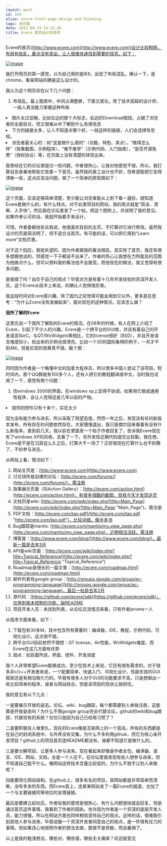 ```yaml
---
layout: post
id: 154
alias: ecere-front-page-design-and-thinking
tags: 未分类
date: 2011-09-13 14:15:20
title: Ecere 首页设计及思考
---
```


Ecere的首页([http://www.ecere.com](http://www.ecere.com))设计比较粗糙，布局有些乱，重点没有突出，让人很难快速找到需要的信息。如下：

[![image](http://freewind.me/wp-content/uploads/2011/09/image6.png "image")](http://freewind.me/wp-content/uploads/2011/09/image6.png) 

<span id="more-154"></span>
<p>我打开网页的第一感觉，以为自己用的是IE6，出现了布局混乱。确认一下，是chrome，看来网站的确是这么设计的。

我认为这个网页存在以下几个问题：

1.  布局乱。最上面居中，中间占满整屏，下面又居左。除了技术高超的设计师，一般人真没能力掌握这种布局
<li>图片太过显眼。比如左边的那个大标志，右边的Download按钮，占据了浏览者的全部目光，但又很难从中了解到什么有用信息
<li>下方的链接太多，让人不知道点哪个好。一般这样的链接，人们会选择性忽视。
<li>浏览者最关心的：如“这是做什么用的”（功能、特色、卖点），“做得怎么样”（效果截图，示例程序），“难不难学”（示例代码、入门指南），“是否开源免费”（授权协议）等，在页面上没有清楚的体现出来。

我曾经在它的论坛里提过一些问题，作者很热心，让我对他感觉不错，所以，我打算自告奋勇地帮助它改善一下首页。虽然我的美工设计也不好，但希望能把它变得清晰一些，这点应该没问题。做了一个简单的原型图如下：

[![image](http://freewind.me/wp-content/uploads/2011/09/image7.png "image")](http://freewind.me/wp-content/uploads/2011/09/image7.png) 

这个页面，应该足够简单清楚，至少能让浏览者能从上到下看一遍后，就知道Ecere是做什么的，有什么特点。对于此类项目的网站，我的观点就是“简洁、清晰、入手快”。然后我在论坛里发了一个帖，把这个图附上，并说明了我的意见。如果作者认可的话，我就开始着手来设计。

可惜，作者委婉地告诉我说，他很喜欢目前的主页，不打算对它进行修改。虽然我设计的页面简洁明了，但不适合当首页。有可能的话，可以把它用到“Learn more”文档页里。

对于这个回应，我挺失望的，因为作者跟我的看法相反。其实除了首页，我还有很多想跟他谈的，但感觉一下子都说不出来了。作者的热心让我想在力所能及的范围为他做点什么，但可以预料我的看法他不会接受。而他现在的做法，我又觉得有很多问题。

是我错了吗？自负于自己的观点？毕竟对方是有着十几年开发经验的资深开发人员，这个Ecere从技术上来说，的确让人觉得很厉害。

我这段时间对Ecere感兴趣，除了因为之前觉得可能会用到它以外，更多是在思考：“为什么Ecere没有发展起来”，面对现在的这种情况，应该怎么做？

**我所了解的Ecere**

这里先说一下我所了解到的Ecere的情况。在08年的时候，有人在网上介绍了Ecere，引起了不少人的兴趣。Ecere是一个跨平台的GUI库，并且有着自己的开发语言叫eC。与QT/WxWidgets等相比，它的license很好（BSD），并且开发语言难度较小，给出来的示例也很漂亮。比如一个3D的国际象棋的例子，一共才不到4M，但是实现的效果真不错。截个图：

[![image](http://freewind.me/wp-content/uploads/2011/09/image8.png "image")](http://freewind.me/wp-content/uploads/2011/09/image8.png) 

同时因为作者是一个略懂中文的加拿大程序员，所以很多中国人尝试了该项目。短时间内，那个QQ群就有100多个人，还有人把它的教程翻译成中文。当时我也试用了一下，感觉有两个问题：

1.  仿windows 2000的界面，在windows xp上显得不协调。如果用它做成通用性程序，会让人觉得这是几年以前的产物。
<li>提供的控件只有十来个，实在太少

因为没有能力参与进去，所以采取了观望态度。然而一年之后，发现没有任何新版本发布，所有存在的问题依然存在。大家慢慢退出，我只是偶尔回来看看有没有什么新版本。直到前几天，我以前在里面发一个帖子作者回复了，告诉我Ecere现在有了windows XP的风格，去看了一下。另外发现近期代码提交比较勤，我在想，Ecere是不是在沉寂这么久之后，打算大干一场了？正好我现在打算什么也不折腾了，不如参与进去。

从网站上看，情况如下：

1.  网站主页是：[http://www.ecere.com](http://www.ecere.com)
2.  讨论场所是自建的论坛：[http://ecere.com/forums/](http://ecere.com/forums/)，需注册
3.  效果展示页面（叫Action Gallery）：[http://ecere.com/action.html](http://ecere.com/action.html)，有很多很酷的截图，但我今天才发现这页
4.  文档页是wiki: [http://ecere.com/wiki/index.php?title=Main_Page](http://ecere.com/wiki/index.php?title=Main_Page "Main_Page")，需注册
5.  PDF文档：[http://ecere.com/tao.pdf](http://ecere.com/tao.pdf "http://ecere.com/tao.pdf")，比较详细，像半本书
6.  Bug跟踪是mantis: [http://ecere.com/mantis/my_view_page.php](http://ecere.com/mantis/my_view_page.php)，近期相当活跃。需注册
7.  博客是：[http://www.ecere.com/blog/](http://www.ecere.com/blog/)，最新一篇是去年3月
8.  API是wiki页面：[http://ecere.com/wiki/index.php?title=Topical_Reference](http://ecere.com/wiki/index.php?title=Topical_Reference "Topical_Reference")
9.  Roadmap是很长的一篇文章：[http://ecere.com/roadmap.html](http://ecere.com/roadmap.html)
10.  邮件列表有google group：[http://groups.google.com/group/ec-programming-language](http://groups.google.com/group/ec-programming-language)，最后一帖是去年2月
11.  源代码：[https://github.com/ecere/sdk](https://github.com/ecere/sdk)，仅用到版本控制的功能，缺README
12.  项目开发人员：未找到列表，从论坛交流情况来看，只有作者jerome一人

从程序方面来看，如下：

1.  下载包有30多M，其中包含所有需要的：编译器，IDE，教程，示例代码，可视化设计。这点很不错。
2.  跨平台GUI目前依然不理想：QT license，Air性能，WxWidgets难度，而Ecere在这几方面有优势
3.  弱点：如前面所说，界面、控件、开发进度

我个人非常希望Ecere能够成功，至少在技术上来说，它还有很有需求的。对于很多非c/c++开发者来说，一个配置简单、快速入门、可视化设计、性能优良的GUI框架还是有相当吸引力的。毕竟有很多人对于GUI的功能要求不高，只是想做出一些比较简单的程序，或者与网站结合。但是该项目的现状让我担忧。

我的意见有以下几点：

一是要展示开放的姿态。论坛、wiki、bug跟踪，每个都需要别人单独注册，这能算是开放姿态吗？为什么不用google group完全代替论坛，github的wiki和bug跟踪，代替现有的系统？仅仅只是因为自己已经用习惯了？

二是要积极往人堆里扎。现在的Ecere像是互联网上的一个孤岛，所有的东西都是在自己的封闭系统中，与外界没有交集。为什么不多利用github，而它为核心来开发项目？github上的项目首页连README都没有，谁都不知道它是做什么的。

三是要分解项目，让更多人参与进来。现在看起来好像是作者全包，编译器、语言、IDE、网站、文档，全是一个人在干。在论坛里我发现有些人想参与进来，但不知道自己能干什么。像网站这样技术含量比较低的，为什么不放手让别人来做呢？

四是要简化网站结构。在github上，很多有名的项目，其网站都是非常简单而清晰，没有多余的东西。而Ecere首上，连某某网站发了一篇Ecere的报道，也加了一个与主要链接同等地位的友情链接。

最后是要建立起社区。作者给我的感觉是很热心，有什么问题很快就会回复。但是通过首页这件事情，我看到了作者的固执。也许因为作者是一个资深的底层开发人员，能力很强，所以在网站方面也同样相信坚持自己的观点。这样的话，很难吸引到其他人参与进来，毕竟说服一个资深开发者同意自己的观点，是一件很有压力的事情。但如果违心地按照作者的想法去做，那就不是贡献，而且雇佣了。

以上是我的粗浅想法，哪些对，哪些错，哪些无关痛痒？欢迎提意见
